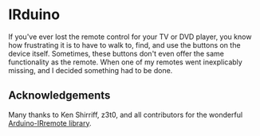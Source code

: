# IRduino
If you've ever lost the remote control for your TV or DVD player,
you know how frustrating it is to have to walk to, find, and use
the buttons on the device itself. Sometimes, these buttons don't
even offer the same functionality as the remote. When one of
my remotes went inexplicably missing, and I decided something had
to be done.

## Acknowledgements
Many thanks to Ken Shirriff, z3t0, and all contributors for the wonderful
[Arduino-IRremote library](https://github.com/z3t0/Arduino-IRremote).
